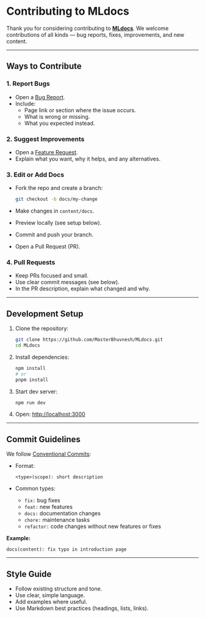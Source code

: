 # Contributing to MLdocs

Thank you for considering contributing to **[MLdocs](https://github.com/MasterBhuvnesh/MLdocs)**.
We welcome contributions of all kinds — bug reports, fixes, improvements, and new content.

---

## Ways to Contribute

### 1. Report Bugs

- Open a [Bug Report](../../issues/new?labels=bug).
- Include:
  - Page link or section where the issue occurs.
  - What is wrong or missing.
  - What you expected instead.

### 2. Suggest Improvements

- Open a [Feature Request](../../issues/new?labels=enhancement).
- Explain what you want, why it helps, and any alternatives.

### 3. Edit or Add Docs

- Fork the repo and create a branch:

  ```bash
  git checkout -b docs/my-change
  ```

- Make changes in `content/docs`.
- Preview locally (see setup below).
- Commit and push your branch.
- Open a Pull Request (PR).

### 4. Pull Requests

- Keep PRs focused and small.
- Use clear commit messages (see below).
- In the PR description, explain what changed and why.

---

## Development Setup

1. Clone the repository:

   ```bash
   git clone https://github.com/MasterBhuvnesh/MLdocs.git
   cd MLdocs
   ```

2. Install dependencies:

   ```bash
   npm install
   # or
   pnpm install
   ```

3. Start dev server:

   ```bash
   npm run dev
   ```

4. Open: [http://localhost:3000](http://localhost:3000)

---

## Commit Guidelines

We follow [Conventional Commits](https://www.conventionalcommits.org/):

- Format:

  ```
  <type>(scope): short description
  ```

- Common types:
  - `fix:` bug fixes
  - `feat:` new features
  - `docs:` documentation changes
  - `chore:` maintenance tasks
  - `refactor:` code changes without new features or fixes

**Example:**

```
docs(content): fix typo in introduction page
```

---

## Style Guide

- Follow existing structure and tone.
- Use clear, simple language.
- Add examples where useful.
- Use Markdown best practices (headings, lists, links).
